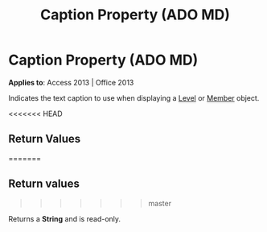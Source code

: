 ﻿---
title: Caption Property (ADO MD)
TOCTitle: Caption Property (ADO MD)
ms:assetid: c93aaeda-2733-ade8-befe-beba25503152
ms:mtpsurl: https://msdn.microsoft.com/library/JJ249980(v=office.15)
ms:contentKeyID: 48547675
ms.date: 09/18/2015
mtps_version: v=office.15
---

# Caption Property (ADO MD)


**Applies to**: Access 2013 | Office 2013

Indicates the text caption to use when displaying a [Level](level-object-ado-md.md) or [Member](member-object-ado-md.md) object.

<<<<<<< HEAD
## Return Values
=======
## Return values
>>>>>>> master

Returns a **String** and is read-only.

